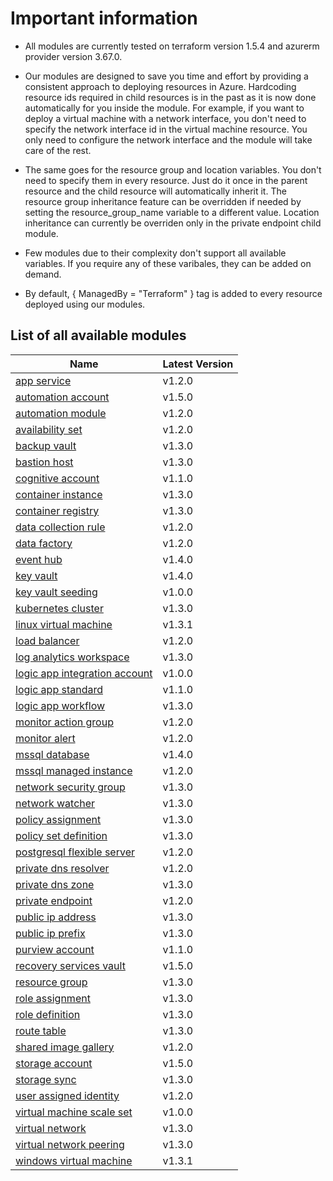# Important information
* All modules are currently tested on terraform version 1.5.4 and azurerm provider version 3.67.0.

* Our modules are designed to save you time and effort by providing a consistent approach to deploying resources in Azure. Hardcoding resource ids required in child resources is in the past as it is now done automatically for you inside the module. For example, if you want to deploy a virtual machine with a network interface, you don't need to specify the network interface id in the virtual machine resource. You only need to configure the network interface and the module will take care of the rest.

* The same goes for the resource group and location variables. You don't need to specify them in every resource. Just do it once in the parent resource and the child resource will automatically inherit it. The resource group inheritance feature can be overridden if needed by setting the resource_group_name variable to a different value. Location inheritance can currently be overriden only in the private endpoint child module.

* Few modules due to their complexity don't support all available variables. If you require any of these varibales, they can be added on demand.

* By default, { ManagedBy = "Terraform" } tag is added to every resource deployed using our modules.

## List of all available modules


| Name | Latest Version |
| ---- | -------------- |
| [app service](./app-service/README.md) | v1.2.0 |
| [automation account](./automation-account/README.md) | v1.5.0 |
| [automation module](./automation-module/README.md) | v1.2.0 |
| [availability set](./availability-set/README.md) | v1.2.0 |
| [backup vault](./backup-vault/README.md) | v1.3.0 |
| [bastion host](./bastion-host/README.md) | v1.3.0 |
| [cognitive account](./cognitive-account/README.md) | v1.1.0 |
| [container instance](./container-instance/README.md) | v1.3.0 |
| [container registry](./container-registry/README.md) | v1.3.0 |
| [data collection rule](./data-collection-rule/README.md) | v1.2.0 |
| [data factory](./data-factory/README.md) | v1.2.0 |
| [event hub](./event-hub/README.md) | v1.4.0 |
| [key vault](./key-vault/README.md) | v1.4.0 |
| [key vault seeding](./key-vault-seeding/README.md) | v1.0.0 |
| [kubernetes cluster](./kubernetes-cluster/README.md) | v1.3.0 |
| [linux virtual machine](./linux-virtual-machine/README.md) | v1.3.1 |
| [load balancer](./load-balancer/README.md) | v1.2.0 |
| [log analytics workspace](./log-analytics-workspace/README.md) | v1.3.0 |
| [logic app integration account](./logic-app-integration-account/README.md) | v1.0.0 |
| [logic app standard](./logic-app-standard/README.md) | v1.1.0 |
| [logic app workflow](./logic-app-workflow/README.md) | v1.3.0 |
| [monitor action group](./monitor-action-group/README.md) | v1.2.0 |
| [monitor alert](./monitor-alert/README.md) | v1.2.0 |
| [mssql database](./mssql-database/README.md) | v1.4.0 |
| [mssql managed instance](./mssql-managed-instance/README.md) | v1.2.0 |
| [network security group](./network-security-group/README.md) | v1.3.0 |
| [network watcher](./network-watcher/README.md) | v1.3.0 |
| [policy assignment](./policy-assignment/README.md) | v1.3.0 |
| [policy set definition](./policy-set-definition/README.md) | v1.3.0 |
| [postgresql flexible server](./postgresql-flexible-server/README.md) | v1.2.0 |
| [private dns resolver](./private-dns-resolver/README.md) | v1.2.0 |
| [private dns zone](./private-dns-zone/README.md) | v1.3.0 |
| [private endpoint](./private-endpoint/README.md) | v1.2.0 |
| [public ip address](./public-ip-address/README.md) | v1.3.0 |
| [public ip prefix](./public-ip-prefix/README.md) | v1.3.0 |
| [purview account](./purview-account/README.md) | v1.1.0 |
| [recovery services vault](./recovery-services-vault/README.md) | v1.5.0 |
| [resource group](./resource-group/README.md) | v1.3.0 |
| [role assignment](./role-assignment/README.md) | v1.3.0 |
| [role definition](./role-definition/README.md) | v1.3.0 |
| [route table](./route-table/README.md) | v1.3.0 |
| [shared image gallery](./shared-image-gallery/README.md) | v1.2.0 |
| [storage account](./storage-account/README.md) | v1.5.0 |
| [storage sync](./storage-sync/README.md) | v1.3.0 |
| [user assigned identity](./user-assigned-identity/README.md) | v1.2.0 |
| [virtual machine scale set](./virtual-machine-scale-set/README.md) | v1.0.0 |
| [virtual network](./virtual-network/README.md) | v1.3.0 |
| [virtual network peering](./virtual-network-peering/README.md) | v1.3.0 |
| [windows virtual machine](./windows-virtual-machine/README.md) | v1.3.1 |
